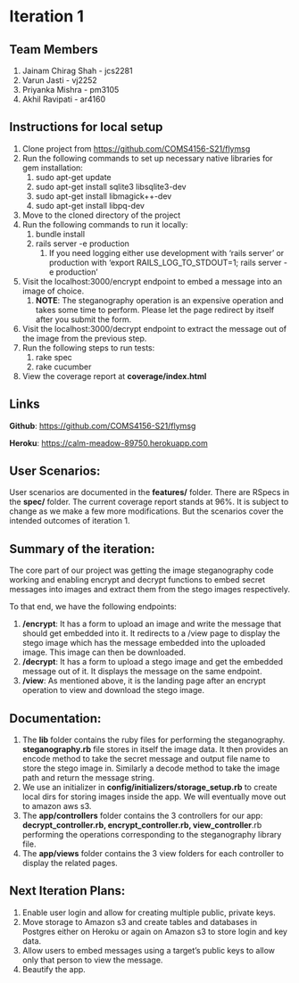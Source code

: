 # Iteration 1

## Team Members
1. Jainam Chirag Shah - jcs2281
1. Varun Jasti - vj2252
1. Priyanka Mishra - pm3105
1. Akhil Ravipati - ar4160


## Instructions for local setup
1. Clone project from https://github.com/COMS4156-S21/flymsg
1. Run the following commands to set up necessary native libraries for gem installation:
    1. sudo apt-get update
    1. sudo apt-get install sqlite3 libsqlite3-dev
    1. sudo apt-get install libmagick++-dev
    1. sudo apt-get install libpq-dev
1. Move to the cloned directory of the project
1. Run the following commands to run it locally:
    1. bundle install
    1. rails server -e production
        1. If you need logging either use development with ‘rails server’ or production with ‘export RAILS_LOG_TO_STDOUT=1; rails server -e production’
1. Visit the localhost:3000/encrypt endpoint to embed a message into an image of choice.
    1. **NOTE**: The steganography operation is an expensive operation and takes some time to perform. Please let the page redirect by itself after you submit the form.
1. Visit the localhost:3000/decrypt endpoint to extract the message out of the image from the previous step.
1. Run the following steps to run tests:
    1. rake spec
    1. rake cucumber
1. View the coverage report at **coverage/index.html**


## Links

**Github**: https://github.com/COMS4156-S21/flymsg

**Heroku**: https://calm-meadow-89750.herokuapp.com



## User Scenarios:
User scenarios are documented in the **features/** folder. There are RSpecs in the **spec/** folder. The current coverage report stands at 96%. It is subject to change as we make a few more modifications. But the scenarios cover the intended outcomes of iteration 1.



## Summary of the iteration:
The core part of our project was getting the image steganography code working and enabling encrypt and decrypt functions to embed secret messages into images and extract them from the stego images respectively.

To that end, we have the following endpoints:
1. **/encrypt**: It has a form to upload an image and write the message that should get embedded into it. It redirects to a /view page to display the stego image which has the message embedded into the uploaded image. This image can then be downloaded.
1. **/decrypt**: It has a form to upload a stego image and get the embedded message out of it. It displays the message on the same endpoint.
1. **/view**: As mentioned above, it is the landing page after an encrypt operation to view and download the stego image.



## Documentation: 
1. The **lib** folder contains the ruby files for performing the steganography. **steganography.rb** file stores in itself the image data. It then provides an encode method to take the secret message and output file name to store the stego image in. Similarly a decode method to take the image path and return the message string. 
1. We use an initializer in **config/initializers/storage_setup.rb** to create local dirs for storing images inside the app. We will eventually move out to amazon aws s3.
1. The **app/controllers** folder contains the 3 controllers for our app: **decrypt_controller.rb, encrypt_controller.rb, view_controller**.rb performing the operations corresponding to the steganography library file.
1. The **app/views** folder contains the 3 view folders for each controller to display the related pages.



## Next Iteration Plans:
1. Enable user login and allow for creating multiple public, private keys.
1. Move storage to Amazon s3 and create tables and databases in Postgres either on Heroku or again on Amazon s3 to store login and key data.
1. Allow users to embed messages using a target’s public keys to allow only that person to view the message.
1. Beautify the app.

